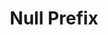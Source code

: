 ---
word: "true"

title: "Null Prefix"

categories: ['']

tags: ['Null', 'Prefix']

arwords: 'سابقة فارغة'

arexps: []

enwords: ['Null Prefix']

enexps: []

arlexicons: 'س'

enlexicons: 'N'

authors: ['Ruqayya Roshdy']

translators: ['']

citations: 'مقدمة في حوسبة اللغة العربية'

sources: 'مركز الملك عبدالله بن عبدالعزيز الدولي لخدمة اللغة العربية'

slug: ""
---